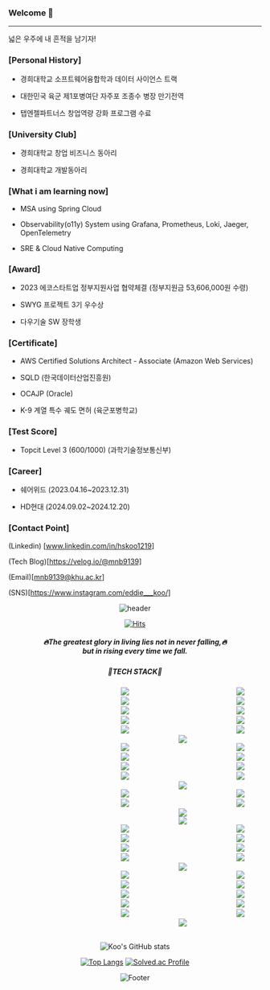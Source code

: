 ### Welcome 👋

------------------------------------
넓은 우주에 내 흔적을 남기자!

### [Personal History]
* 경희대학교 소프트웨어융합학과 데이터 사이언스 트랙

* 대한민국 육군 제1포병여단 자주포 조종수 병장 만기전역

<!--
* 경희대학교 창업 비즈니스 동아리 사업 기획 부장

* 사회적 기업가 육성사업 창업 팀 참여(모두의 보이스 DB 구축 및 API 개발)

* 제 1회 전국 장애, 비장애 창업경진대회 참여(청각장애인 대상 STT, WebSocket, WebRTC, STOMP 기반 온라인 교육 플랫폼 개발)
-->
* 탭엔젤파트너스 창업역량 강화 프로그램 수료 
<!--
* 경희대학교 KVS(KHU Valley Start-up) 육성사업 5기 참여

* 경희대학교 캠퍼스타운 겨울창업여행 프로그램 수료

* 경희대학교 개발동아리 "Web Team" 백엔드 1기
-->

### [University Club]
* 경희대학교 창업 비즈니스 동아리
  
* 경희대학교 개발동아리 
  
### [What i am learning now]
* MSA using Spring Cloud

* Observability(o11y) System using Grafana, Prometheus, Loki, Jaeger, OpenTelemetry

* SRE & Cloud Native Computing

### [Award]
* 2023 에코스타트업 정부지원사업 협약체결 (정부지원금 53,606,000원 수령)

* SWYG 프로젝트 3기 우수상

* 다우기술 SW 장학생

### [Certificate]
* AWS Certified Solutions Architect - Associate (Amazon Web Services)

* SQLD (한국데이터산업진흥원)
  
* OCAJP (Oracle)
  
* K-9 계열 특수 궤도 면허 (육군포병학교)

### [Test Score]
* Topcit Level 3 (600/1000) (과학기술정보통신부)

### [Career]
* 쉐어위드 (2023.04.16~2023.12.31)
  
* HD현대 (2024.09.02~2024.12.20)

### [Contact Point]
(Linkedin) [www.linkedin.com/in/hskoo1219]

(Tech Blog)[https://velog.io/@mnb9139] 

(Email)[mnb9139@khu.ac.kr]

(SNS)[https://www.instagram.com/eddie___koo/]


<div align=center>
  
  ![header](https://capsule-render.vercel.app/api?type=wave&color=auto&height=300&section=header&text=new%20Passion();&fontSize=90)
  
  [![Hits](https://hits.seeyoufarm.com/api/count/incr/badge.svg?url=rngustj9139&count_bg=%2379C83D&title_bg=%23555555&icon=github.svg&icon_color=%23E7E7E7&title=Visitant&edge_flat=false)](https://hits.seeyoufarm.com)
  
  <h5>🔥The greatest glory in living lies not in never falling,🔥 <br> but in rising every time we fall.</h5>
  
  <h5>🔧TECH STACK🔧</h5>

  <!--
  <img src="https://img.shields.io/badge/HTML-E34F26?style=flat-square&logo=HTML5&logoColor=white" style="height : auto; margin-left : 200px; margin-right : 10px;"/>
  <img src="https://img.shields.io/badge/CSS-1E90FF?style=flat-square&logo=CSS3&logoColor=white" style="height : auto; margin-left : 200px; margin-right : 10px;"/>
  <img src="https://img.shields.io/badge/JAVASCRIPT-CAC532?style=flat-square&logo=JAVASCRIPT&logoColor=white" style="height : auto; margin-left : 200px; margin-right : 10px;"/>
  -->
   <!-- 주석처리!!!!!!!!!!!!!!!!!!
  <img src="https://img.shields.io/badge/TYPESCRIPT-1E90FF?style=flat-square&logo=TYPESCRIPT&logoColor=white" style="height : auto; margin-left : 200px; margin-right : 10px;"/> 
   -->
  <img src="https://img.shields.io/badge/C-F2636F?style=flat-square&logo=C&logoColor=white" style="height : auto; margin-left : 200px; margin-right : 10px;"/> 
  <img src="https://img.shields.io/badge/C++-00FFFF?style=flat-square&logo=CPLUSPLUS&logoColor=white" style="height : auto; margin-left : 200px; margin-right : 10px;"/>
  <img src="https://img.shields.io/badge/PYTHON-98FB98?style=flat-square&logo=PYTHON&logoColor=white" style="height : auto; margin-left : 200px; margin-right : 10px;"/>
  <img src="https://img.shields.io/badge/JAVA-800000?style=flat-square&logo=JAVA&logoColor=white" style="height : auto; margin-left : 200px; margin-right : 10px;"/>

<br />
 <!-- 주석처리!!!!!!!!!!!!!!!!!!
 <img src="https://img.shields.io/badge/REACT-4B0082?style=flat-square&logo=REACT&logoColor=white" style="height : auto; margin-left : 200px; margin-right : 10px;"/>
 <img src="https://img.shields.io/badge/REDUX-CC61F9?style=flat-square&logo=REDUX&logoColor=white" style="height : auto; margin-left : 200px; margin-right : 10px;"/>

  <br>   
 
  <img src="https://img.shields.io/badge/DJANGO-262168?style=flat-square&logo=DJANGO&logoColor=white" style="height : auto; margin-left : 200px; margin-right : 10px;"/>
  <br>
  -->
  
  <img src="https://img.shields.io/badge/SPRING-FFA07A?style=flat-square&logo=SPRING&logoColor=white" style="height : auto; margin-left : 200px; margin-right : 10px;"/>
  <img src="https://img.shields.io/badge/SPRINGBOOT-808080?style=flat-square&logo=SPRINGBOOT&logoColor=white" style="height : auto; margin-left : 200px; margin-right : 10px;"/>
  <img src="https://img.shields.io/badge/SPRING MVC-FFC0CB?style=flat-square&logo=SPRING&logoColor=white" style="height : auto; margin-left : 200px; margin-right : 10px;"/>
  <img src="https://img.shields.io/badge/SPRING REST API-9370DB?style=flat-square&logo=SPRING&logoColor=white" style="height : auto; margin-left : 200px; margin-right : 10px;"/>
  <img src="https://img.shields.io/badge/SPRING SECURITY-98FB98?style=flat-square&logo=SPRING SECURITY&logoColor=white" style="height : auto; margin-left : 200px; margin-right : 10px;"/>
  
  <img src="https://img.shields.io/badge/SPRING BATCH-4B0082?style=flat-square&logo=SPRING BATCH&logoColor=white" style="height : auto; margin-left : 200px; margin-right : 10px;"/>
  
  <img src="https://img.shields.io/badge/SPRING CLOUD-2D8852?style=flat-square&logo=SPRING CLOUD&logoColor=white" style="height : auto; margin-left : 200px; margin-right : 10px;"/>

  <br>
 <img src="https://img.shields.io/badge/JPQL-00BFFF?style=flat-square&logo=JPQL&logoColor=white" style="height : auto; margin-left : 200px; margin-right : 10px;"/>
  <img src="https://img.shields.io/badge/JPA-EE82EE?style=flat-square&logo=JPA&logoColor=white" style="height : auto; margin-left : 200px; margin-right : 10px;"/>
  <img src="https://img.shields.io/badge/SPRING DATA JPA-DEB887?style=flat-square&logo=SPRINGDATAJPA&logoColor=white" style="height : auto; margin-left : 200px; margin-right : 10px;"/>
  <img src="https://img.shields.io/badge/QUERYDSL-EE82EE?style=flat-square&logo=QUERYDSL&logoColor=white" style="height : auto; margin-left : 200px; margin-right : 10px;"/>
  <img src="https://img.shields.io/badge/H2-FF1493?style=flat-square&logo=H2&logoColor=white" style="height : auto; margin-left : 200px; margin-right : 10px;"/>
  <img src="https://img.shields.io/badge/MYSQL-66CDAA?style=flat-square&logo=MYSQL&logoColor=white" style="height : auto; margin-left : 200px; margin-right : 10px;"/>
  <img src="https://img.shields.io/badge/REDIS-FE2E2E?style=flat-square&logo=REDIS&logoColor=white" style="height : auto; margin-left : 200px; margin-right : 10px;"/>
   <img src="https://img.shields.io/badge/POSTMAN-DEB887?style=flat-square&logo=POSTMAN&logoColor=white" style="height : auto; margin-left : 200px; margin-right : 10px;"/>
  <img src="https://img.shields.io/badge/ERDCLOUD-778899?style=flat-square&logo=ERDCLOUD&logoColor=white" style="height : auto; margin-left : 200px; margin-right : 10px;"/>
  
  <br>
  
   <img src="https://img.shields.io/badge/GRAFANA-E34F26?style=flat-square&logo=GRAFANA&logoColor=white" style="height : auto; margin-left : 200px; margin-right : 10px;"/>
   <img src="https://img.shields.io/badge/PROMETHEUS-FE2E2E?style=flat-square&logo=PROMETHEUS&logoColor=white" style="height : auto; margin-left : 200px; margin-right : 10px;"/>
  <img src="https://img.shields.io/badge/LOKI-F37626?style=flat-square&logo=LOKI&logoColor=white" style="height : auto; margin-left : 200px; margin-right : 10px;"/>
  <img src="https://img.shields.io/badge/JAEGER-4cb9d6?style=flat-square&logo=JAEGER&logoColor=white" style="height : auto; margin-left : 200px; margin-right : 10px;"/>
  <img src="https://img.shields.io/badge/OPENTELEMETRY-ff8c00?style=flat-square&logo=OPENTELEMETRY&logoColor=white" style="height : auto; margin-left : 200px; margin-right : 10px;"/>
  
  <br>

  <img src="https://img.shields.io/badge/THYMELEAF-4B0082?style=flat-square&logo=THYMELEAF&logoColor=white" style="height : auto; margin-left : 200px; margin-right : 10px;"/>
  <!-- 주석처리!!!!!!!!!!!!!!!!!!
  <img src="https://img.shields.io/badge/BOOTSTRAP-7FFF00?style=flat-square&logo=BOOTSTRAP&logoColor=white" style="height : auto; margin-left : 200px; margin-right : 10px;"/>
  -->
  
  <br>
  
  <img src="https://img.shields.io/badge/AWS-E34F26?style=flat-square&logo=Amazon AWS&logoColor=white" style="height : auto; margin-left : 200px; margin-right : 10px;"/>
  <img src="https://img.shields.io/badge/NETLIFY-FF1493?style=flat-square&logo=NETLIFY&logoColor=white" style="height : auto; margin-left : 200px; margin-right : 10px;"/>
  <img src="https://img.shields.io/badge/NGINX-01DF3A?style=flat-square&logo=NGINX&logoColor=white" style="height : auto; margin-left : 200px; margin-right : 10px;"/>
  <img src="https://img.shields.io/badge/DOCKER-9370DB?style=flat-square&logo=DOCKER&logoColor=white" style="height : auto; margin-left : 200px; margin-right : 10px;"/>
  <img src="https://img.shields.io/badge/KUBERNETES-98FB98?style=flat-square&logo=KUBERNETES&logoColor=white" style="height : auto; margin-left : 200px; margin-right : 10px;"/>
  <img src="https://img.shields.io/badge/JENKINS-221b68?style=flat-square&logo=JENKINS&logoColor=white" style="height : auto; margin-left : 200px; margin-right : 10px;"/>
  <img src="https://img.shields.io/badge/NGRINDER-98FB98?style=flat-square&logo=NGRINDER&logoColor=white" style="height : auto; margin-left : 200px; margin-right : 10px;"/>
  <img src="https://img.shields.io/badge/KAFKA-050505?style=flat-square&logo=APACHEKAFKA&logoColor=white" style="height : auto; margin-left : 200px; margin-right : 10px;"/>
  <img src="https://img.shields.io/badge/RabbitMQ-FF6600?style=flat-square&logo=RabbitMQ&logoColor=white" style="height : auto; margin-left : 200px; margin-right : 10px;"/>
 
    
  <br>
  
   <img src="https://img.shields.io/badge/FIGMA-9932cc?style=flat-square&logo=FIGMA&logoColor=white" style="height : auto; margin-left : 200px; margin-right : 10px;"/>
  <img src="https://img.shields.io/badge/SLACK-1E90FF?style=flat-square&logo=SLACK&logoColor=white" style="height : auto; margin-left : 200px; margin-right : 10px;"/> 
   <img src="https://img.shields.io/badge/NOTION-050505?style=flat-square&logo=NOTION&logoColor=white" style="height : auto; margin-left : 200px; margin-right : 10px;"/>
  <img src="https://img.shields.io/badge/GOOGLE DOCS-FFA07A?style=flat-square&logo=GOOGLE DOCS&logoColor=white" style="height : auto; margin-left : 200px; margin-right : 10px;"/>
  <img src="https://img.shields.io/badge/DISCORD-EE82EE?style=flat-square&logo=DISCORD&logoColor=white" style="height : auto; margin-left : 200px; margin-right : 10px;"/>
  <img src="https://img.shields.io/badge/GIT-E34F26?style=flat-square&logo=GIT&logoColor=white" style="height : auto; margin-left : 200px; margin-right : 10px;"/>
  <img src="https://img.shields.io/badge/GITHUB-66CDAA?style=flat-square&logo=GITHUB&logoColor=white" style="height : auto; margin-left : 200px; margin-right : 10px;"/>
  <img src="https://img.shields.io/badge/GITLAB-66CDAA?style=flat-square&logo=GITLAB&logoColor=white" style="height : auto; margin-left : 200px; margin-right : 10px;"/>
  
  <br />
  <img src="https://img.shields.io/badge/INTELLIJ-6d27e6?style=flat-square&logo=IntelliJ IDEA&logoColor=white" style="height : auto; margin-left : 200px; margin-right : 10px;"/>
  <img src="https://img.shields.io/badge/VSCODE-0080FF?style=flat-square&logo=Visual Studio Code&logoColor=white" style="height : auto; margin-left : 200px; margin-right : 10px;"/>
<img src="https://img.shields.io/badge/JUPYTER-F37626?style=flat-square&logo=Jupyter&logoColor=white" style="height : auto; margin-left : 200px; margin-right : 10px;"/>
   <!--
  <br />
<img src="https://img.shields.io/badge/NUMPY-1E90FF?style=flat-square&logo=NUMPY&logoColor=white" style="height : auto; margin-left : 200px; margin-right : 10px;"/>
<img src="https://img.shields.io/badge/PANDAS-220188?style=flat-square&logo=PANDAS&logoColor=white" style="height : auto; margin-left : 200px; margin-right : 10px;"/>
<img src="https://img.shields.io/badge/MATPLOTLIB-4cb9d6?style=flat-square&logo=MATPLOTLIB&logoColor=white" style="height : auto; margin-left : 200px; margin-right : 10px;"/>
<img src="https://img.shields.io/badge/OPENCV-98FB98?style=flat-square&logo=OPENCV&logoColor=white" style="height : auto; margin-left : 200px; margin-right : 10px;"/>

  <br />
  
  <img src="https://img.shields.io/badge/SCIKITLEARN-7FFF00?style=flat-square&logo=SCIKITLEARN&logoColor=white" style="height : auto; margin-left : 200px; margin-right : 10px;"/>
  <img src="https://img.shields.io/badge/TENSORFLOW-00BFFF?style=flat-square&logo=TENSORFLOW&logoColor=white" style="height : auto; margin-left : 200px; margin-right : 10px;"/>
  <img src="https://img.shields.io/badge/KERAS-778899?style=flat-square&logo=KERAS&logoColor=white" style="height : auto; margin-left : 200px; margin-right : 10px;"/>
  -->

  <br>
  <br>
  
  ![Koo's GitHub stats](https://github-readme-stats.vercel.app/api?username=rngustj9139&show_icons=true&theme=radical)
  
  [![Top Langs](https://github-readme-stats.vercel.app/api/top-langs/?username=rngustj9139&layout=compact&theme=dracula)](https://github.com/rngustj9139)
  [![Solved.ac Profile](http://mazassumnida.wtf/api/generate_badge?boj=mnb9139)](https://solved.ac/mnb9139)
    
 ![Footer](https://capsule-render.vercel.app/api?type=wave&color=auto&height=200&section=footer)
</div>





